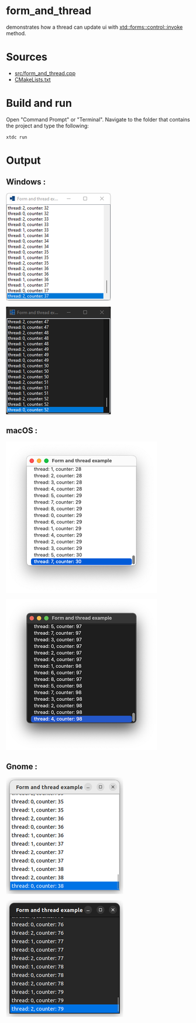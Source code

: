 # form_and_thread

demonstrates how a thread can update ui with [xtd::forms::control::invoke](../../../../src/xtd.forms/include/xtd/forms/form.h) method.

# Sources

* [src/form_and_thread.cpp](src/form_and_thread.cpp)
* [CMakeLists.txt](CMakeLists.txt)

# Build and run

Open "Command Prompt" or "Terminal". Navigate to the folder that contains the project and type the following:

```shell
xtdc run
```

# Output

## Windows :

![Screenshot](../../../../docs/pictures/examples/form_and_thread_w.png)

![Screenshot](../../../../docs/pictures/examples/form_and_thread_wd.png)

## macOS :

![Screenshot](../../../../docs/pictures/examples/form_and_thread_m.png)

![Screenshot](../../../../docs/pictures/examples/form_and_thread_md.png)

## Gnome :

![Screenshot](../../../../docs/pictures/examples/form_and_thread_g.png)

![Screenshot](../../../../docs/pictures/examples/form_and_thread_gd.png)

